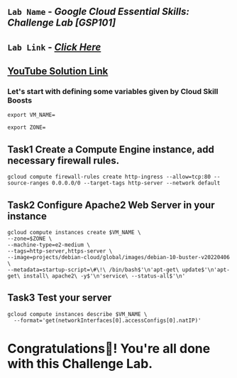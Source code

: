 ## `Lab Name` - *Google Cloud Essential Skills: Challenge Lab [GSP101]*

## `Lab Link` - [*Click Here*](https://www.cloudskillsboost.google/focuses/1734?parent=catalog)

## [YouTube Solution Link](https://youtu.be/WCAxqZcU70g)


### Let's start with defining some variables given by Cloud Skill Boosts

```
export VM_NAME=
```

```
export ZONE=
```

## Task1 Create a Compute Engine instance, add necessary firewall rules.

```
gcloud compute firewall-rules create http-ingress --allow=tcp:80 --source-ranges 0.0.0.0/0 --target-tags http-server --network default
```

## Task2 Configure Apache2 Web Server in your instance

```
gcloud compute instances create $VM_NAME \
--zone=$ZONE \
--machine-type=e2-medium \
--tags=http-server,https-server \
--image=projects/debian-cloud/global/images/debian-10-buster-v20220406 \
--metadata=startup-script=\#\!\ /bin/bash$'\n'apt-get\ update$'\n'apt-get\ install\ apache2\ -y$'\n'service\ --status-all$'\n' 
```

## Task3 Test your server

```
gcloud compute instances describe $VM_NAME \
  --format='get(networkInterfaces[0].accessConfigs[0].natIP)'
```

# Congratulations🎉! You're all done with this Challenge Lab.